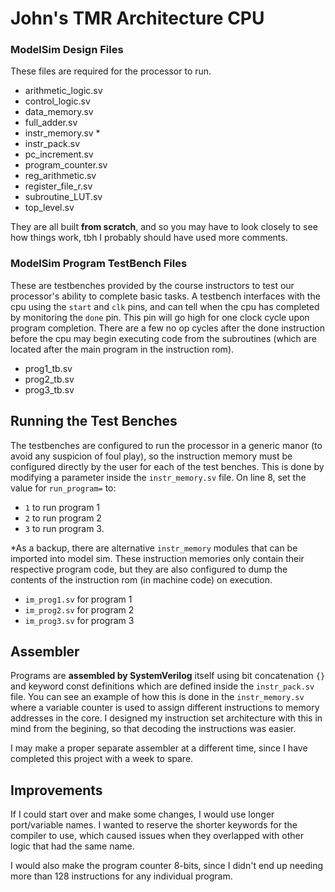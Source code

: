 # John's TMR Architecture CPU

### ModelSim Design Files

These files are required for the processor to run.

- arithmetic_logic.sv
- control_logic.sv
- data_memory.sv
- full_adder.sv
- instr_memory.sv *
- instr_pack.sv
- pc_increment.sv
- program_counter.sv
- reg_arithmetic.sv
- register_file_r.sv
- subroutine_LUT.sv
- top_level.sv

They are all built **from scratch**, and so you may have to look closely to see how things work, tbh I probably
should have used more comments.

### ModelSim Program TestBench Files

These are testbenches provided by the course instructors to test our processor's ability to complete basic tasks.
A testbench interfaces with the cpu using the `start` and `clk` pins, and can tell when the cpu has completed by
monitoring the `done` pin. This pin will go high for one clock cycle upon program completion. There are a few
no op cycles after the done instruction before the cpu may begin executing code from the subroutines (which are
located after the main program in the instruction rom).

- prog1_tb.sv
- prog2_tb.sv
- prog3_tb.sv

## Running the Test Benches

The testbenches are configured to run the processor in a generic manor (to avoid any suspicion of foul play), so
the instruction memory must be configured directly by the user for each of the test benches. This is done by
modifying a parameter inside the `instr_memory.sv` file. On line 8, set the value for `run_program=` to:

- `1` to run program 1
- `2` to run program 2
- `3` to run program 3.

*As a backup, there are alternative `instr_memory` modules that can be imported into model sim. These instruction
memories only contain their respective program code, but they are also configured to dump the contents of the
instruction rom (in machine code) on execution.

- `im_prog1.sv` for program 1
- `im_prog2.sv` for program 2
- `im_prog3.sv` for program 3

## Assembler

Programs are **assembled by SystemVerilog** itself using bit concatenation `{}` and keyword const definitions which are 
defined inside the `instr_pack.sv` file. You can see an example of how this is done in the `instr_memory.sv` where a variable
counter is used to assign different instructions to memory addresses in the core. I designed my instruction set architecture
with this in mind from the begining, so that decoding the instructions was easier.

I may make a proper separate assembler at a different time, since I have completed this project with a week to spare.

## Improvements

If I could start over and make some changes, I would use longer port/variable names. I wanted to reserve the shorter keywords
for the compiler to use, which caused issues when they overlapped with other logic that had the same name.

I would also make the program counter 8-bits, since I didn't end up needing more than 128 instructions for any individual program.